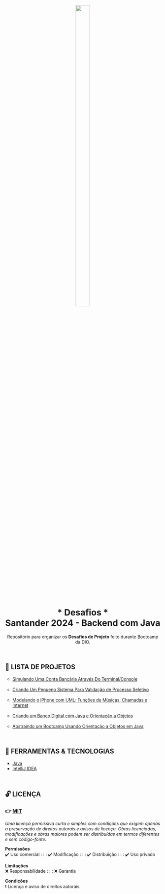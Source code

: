 <h1 align="center">
    <img
        src="https://hermes.dio.me/tracks/a039b34c-7aa8-4a3d-b765-07c8c837f67a.png"
        width="30%"
        height="50%"
    />
    <br />
    * Desafios *
    <br />
    Santander 2024 - Backend com Java
</h1>

<p align="center">
    Repositório para organizar os <strong>Desafios de Projeto</strong> feito durante <a src="https://web.dio.me/track/santander-2024-backend-com-java" target="_blank">Bootcamp da DIO</a>.
</p>

<br />

<h2>📑 LISTA DE PROJETOS</h2>

<ul style="list-style-type:circle">
    <li>
        <a href="./simple-bank-account-java" target="_blank">
            Simulando Uma Conta Bancária Através Do Terminal/Console 
        </a>
    </li>
    <br />
    <li>
        <a href="./processo-seletivo-candidatos" target="_blank">
            Criando Um Pequeno Sistema Para Validação de Processo Seletivo
        </a>
    </li>
    <br />
    <li>
        <a href="./iphone-modeling-and-poo-java" target="_blank">
            Modelando o iPhone com UML: Funções de Músicas, Chamadas e Internet
        </a>
    </li>
    <br />
    <li>
        <a href="./digital-bank-poo-java" target="_blank">
            Criando um Banco Digital com Java e Orientação a Objetos
        </a>
    </li>
    <br />
    <li>
        <a href="./bootcamp-abstraction-poo" target="_blank">
            Abstraindo um Bootcamp Usando Orientação a Objetos em Java
        </a>
    </li>
</ul>

<br/>

<h2>🌟 FERRAMENTAS & TECNOLOGIAS</h2>

<ul style="list-style-type:square">
    <li>
        <a href="https://docs.oracle.com/en/java/" target="_blank">
            Java
        </a>
    </li>
    <li>
        <a href="https://www.jetbrains.com/idea/" target="_blank">
            IntelliJ IDEA
        </a>
    </li>
</ul>

<br />

<h2>🔓 LICENÇA</h2>

### 👉 [MIT](./LICENSE)

_Uma licença permissiva curta e simples com condições que exigem apenas a preservação de direitos autorais e avisos de licença. Obras licenciadas, modificações e obras maiores podem ser distribuídas em termos diferentes e sem código-fonte._

**Permissões** <br/>
 ✔️ Uso comercial  : : :
 ✔️ Modificação  : : :
 ✔️ Distribuição  : : :
 ✔️ Uso privado

**Limitações** <br/>
 ❌ Responsabilidade : : : 
 ❌ Garantia

**Condições** <br/>
 ❗ Licença e aviso de direitos autorais

